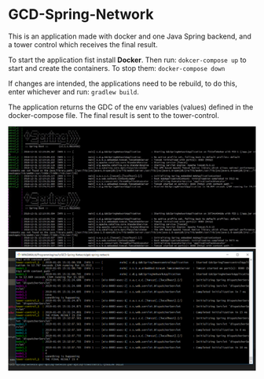 # GCD-Spring-Network

This is an application made with docker and one Java Spring backend, and a tower control which receives the final result.

To start the application fist install **Docker**.
Then run: `dokcer-compose up` to start and create the containers.
To stop them: `docker-compose down`

If changes are intended, the applications need to be rebuild, to do this, enter whichever and run: `gradlew build`.

The application returns the GDC of the env variables (values) defined in the docker-compose file.
The final result is sent to the tower-control.

![CMD Run](https://github.com/RaulDr/GCD-Spring-Network/blob/master/gdc-spring-network/res_images/Capture.JPG)
![CMD Run FINISH](https://github.com/RaulDr/GCD-Spring-Network/blob/master/gdc-spring-network/res_images/2019-01-05_17h34_46.png)
